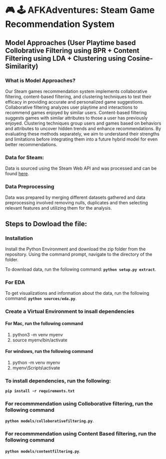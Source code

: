 # :video_game: :joystick: AFKAdventures: Steam Game Recommendation System

## Model Approaches (User Playtime based Collobrative Filtering using BPR + Content Filtering using LDA + Clustering using Cosine-Similarity)

### What is Model Approaches?
Our Steam games recommendation system implements collaborative filtering, content-based filtering, and clustering techniques to test their efficacy in providing accurate and personalized game suggestions. Collaborative filtering analyzes user playtime and interactions to recommend games enjoyed by similar users. Content-based filtering suggests games with similar attributes to those a user has previously enjoyed. Clustering techniques group users and games based on behaviors and attributes to uncover hidden trends and enhance recommendations. By evaluating these methods separately, we aim to understand their strengths and limitations before integrating them into a future hybrid model for even better recommendations.

### Data for Steam:
Data is sourced using the Steam Web API and was processed and can be found [here](https://drive.google.com/drive/folders/1PhvTPd60Jr2QaJwgtjsm-sj-WRHADyLO).

### Data Preprocessing 
Data was prepared by merging different datasets gathered and data preprocessing involved removing nulls, duplicates and then selecting relevant features and utilizing them for the analysis. 

## Steps to Dowload the file:

### Installation
Install the Python Environment and download the zip folder from the repository. Using the command prompt, navigate to the directory of the folder.

To download data, run the following command: **`python setup.py extract`**.

### For EDA
To get visualizations and information about the data, run the following command: **`python sources/eda.py`**.

### Create a Virtual Environment to insall dependencies

#### For Mac, run the following command 

1. python3 -m venv myenv
2. source myenv/bin/activate

#### For windows, run the following command
1. python -m venv myenv
2. myenv\Scripts\activate

    
### To install dependencies, run the following:
**`pip install -r requirements.txt`**

### For recommmendation using Colloborative filtering, run the following command

**`python models/colloborativefiltering.py`**.

### For recommmendation using Content Based filtering, run the following command

**`python models/contentfiltering.py`**.